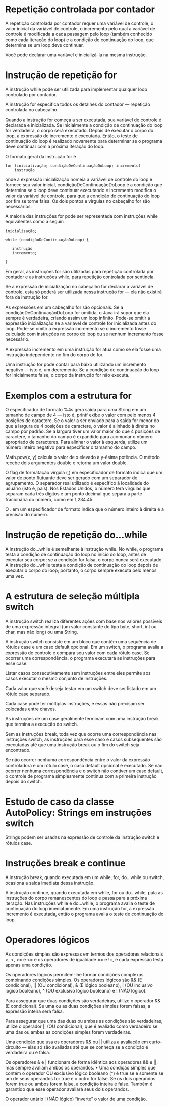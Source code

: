 # Repetição controlada por contador 

A repetição controlada por contador requer uma variável de controle, o valor inicial da variável de controle, o incremento pelo qual a variável de controle é modificada
a cada passagem pelo loop (também conhecido como cada iteração do loop) e a condição de continuação do loop, que determina se um loop deve continuar.

Você pode declarar uma variável e inicializá-la na mesma instrução.

# Instrução de repetição for 

A instrução while pode ser utilizada para implementar qualquer loop controlado por contador. 

A instrução for especifica todos os detalhes do contador — repetição controlada no cabeçalho. 

Quando a instrução for começa a ser executada, sua variável de controle é declarada e inicializada. Se inicialmente a condição de continuação do loop for verdadeira, o
corpo será executado. Depois de executar o corpo do loop, a expressão de incremento é executada. Então, o teste de continuação do loop é realizado novamente para 
determinar se o programa deve continuar com a próxima iteração do loop.

 O formato geral da instrução for é 
~~~
for (inicialização; condiçãoDeContinuaçãoDoLoop; incremento) 
    instrução
 ~~~     
onde a expressão inicialização nomeia a variável de controle do loop e fornece seu valor inicial, condiçãoDeContinuaçãoDoLoop é a condição que determina se o
loop deve continuar executando e incremento modifica o valor da variável de controle, para que a condição de continuação do loop por fim se torne falsa. Os dois
pontos e vírgulas no cabeçalho for são necessários.

A maioria das instruções for pode ser representada com instruções while equivalentes como a seguir: 
~~~
inicialização;

while (condiçãoDeContinuaçãoDoLoop) {

   instrução 
   incremento;
   
}
~~~
Em geral, as instruções for são utilizadas para repetição controlada por contador e as instruções while, para repetição controlada por sentinela. 

Se a expressão de inicialização no cabeçalho for declarar a variável de controle, esta só poderá ser utilizada nessa instrução for — ela não existirá fora da instrução
for.

As expressões em um cabeçalho for são opcionais. Se a condiçãoDeContinuaçãoDoLoop for omitida, o Java irá supor que ela sempre é verdadeira, criando assim um loop 
infinito. Pode-se omitir a expressão inicialização se a variável de controle for inicializada antes do loop. Pode-se omitir a expressão incremento se o 
incremento fosse calculado com instruções no corpo do loop ou se nenhum incremento fosse necessário.

A expressão incremento em uma instrução for atua como se ela fosse uma instrução independente no fim do corpo de for. 

Uma instrução for pode contar para baixo utilizando um incremento negativo — isto é, um decremento. Se a condição de continuação do loop for inicialmente false, 
o corpo da instrução for não executa.

# Exemplos com a estrutura for 

O especificador de formato %4s gera saída para uma String em um tamanho de campo de 4 — isto é, printf exibe o valor com pelo menos 4 posições de caractere. Se o
valor a ser enviado para a saída for menor do que a largura de 4 posições de caractere, o valor é alinhado à direita no campo por padrão. Se a largura tiver um
valor maior do que 4 posições de caractere, o tamanho do campo é expandido para acomodar o número apropriado de caracteres. Para alinhar o valor à esquerda,
utilize um número inteiro negativo para especificar o tamanho do campo.

Math.pow(x, y) calcula o valor de x elevado à y-ésima potência. O método recebe dois argumentos double e retorna um valor double. 

O flag de formatação vírgula (,) em especificador de formato indica que um valor de ponto flutuante deve ser gerado com um separador de agrupamento. O separador
real utilizado é específico à localidade do usuário (isto é, país). Nos Estados Unidos, o número terá vírgulas que separam cada três dígitos e um ponto decimal que 
separa a parte fracionária do número, como em 1,234.45.

O . em um especificador de formato indica que o número inteiro à direita é a precisão do número.

# Instrução de repetição do…while 

A instrução do…while é semelhante à instrução while. No while, o programa testa a condição de continuação do loop no início do loop, antes de executar seu corpo; se a
condição for falsa, o corpo nunca será executado. A instrução do…while testa a condição de continuação do loop depois de executar o corpo do loop; portanto, o corpo 
sempre executa pelo menos uma vez.

# A estrutura de seleção múltipla switch 

A instrução switch realiza diferentes ações com base nos valores possíveis de uma expressão integral (um valor constante do tipo byte, short, int ou char, mas não 
long) ou uma String.

A instrução switch consiste em um bloco que contém uma sequência de rótulos case e um caso default opcional. Em um switch, o programa avalia a expressão de controle e 
compara seu valor com cada rótulo case. Se ocorrer uma correspondência, o programa executará as instruções para esse case.

Listar casos consecutivamente sem instruções entre eles permite aos casos executar o mesmo conjunto de instruções. 

Cada valor que você deseja testar em um switch deve ser listado em um rótulo case separado. 

Cada case pode ter múltiplas instruções, e essas não precisam ser colocadas entre chaves. 

As instruções de um case geralmente terminam com uma instrução break que termina a execução do switch. 

Sem as instruções break, toda vez que ocorre uma correspondência nas instruções switch, as instruções para esse caso e casos subsequentes são executadas até que uma
instrução break ou o fim do switch seja encontrado.

Se não ocorrer nenhuma correspondência entre o valor da expressão controladora e um rótulo case, o caso default opcional é executado. Se não ocorrer nenhuma 
correspondência e o switch não contiver um caso default, o controle de programa simplesmente continua com a primeira instrução depois do switch.

# Estudo de caso da classe AutoPolicy: Strings em instruções switch 

Strings podem ser usadas na expressão de controle da instrução switch e rótulos case.

# Instruções break e continue 

A instrução break, quando executada em um while, for, do…while ou switch, ocasiona a saída imediata dessa instrução. 

A instrução continue, quando executada em while, for ou do…while, pula as instruções do corpo remanescentes do loop e passa para a próxima iteração. Nas instruções
while e do…while, o programa avalia o teste de continuação do loop imediatamente. Em uma instrução for, a expressão incremento é executada, então o programa avalia o
teste de continuação do loop.

# Operadores lógicos 

As condições simples são expressas em termos dos operadores relacionais >, <, >= e <= e os operadores de igualdade == e !=, e cada expressão testa apenas uma condição.

Os operadores lógicos permitem-lhe formar condições complexas combinando condições simples. Os operadores lógicos são && (E condicional), || (OU condicional), 
& (E lógico booleano), | (OU inclusivo lógico booleano), ^ (OU exclusivo lógico booleano) e ! (NÃO lógico).

Para assegurar que duas condições são verdadeiras, utilize o operador && (E condicional). Se uma ou as duas condições simples forem falsas, a expressão inteira será falsa.

Para assegurar que uma das duas ou ambas as condições são verdadeiras, utilize o operador || (OU condicional), que é avaliado como verdadeiro se uma das ou ambas as 
condições simples forem verdadeiras.

Uma condição que usa os operadores && ou || utiliza a avaliação em curto-circuito — elas só são avaliadas até que se conheça se a condição é verdadeira ou é falsa.

Os operadores & e | funcionam de forma idêntica aos operadores && e ||, mas sempre avaliam ambos os operandos. • Uma condição simples que contém o operador OU exclusivo lógico booleano (^) é true se e somente se um de seus operandos for true e o outro for false. Se os dois operandos forem true ou ambos forem false, a condição inteira é false. Também é garantido que esse operador avaliará seus dois operandos.

O operador unário ! (NÃO lógico) “inverte” o valor de uma condição.
